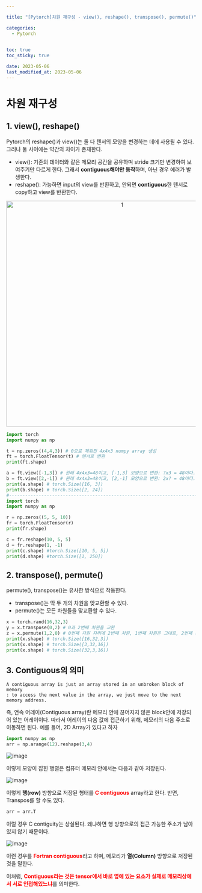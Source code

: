 ```yaml
---

title: "[Pytorch]차원 재구성 - view(), reshape(), transpose(), permute()"

categories: 
  - Pytorch

  
toc: true
toc_sticky: true

date: 2023-05-06
last_modified_at: 2023-05-06
---
```


# 차원 재구성
## 1. view(), reshape()
Pytorch의 reshape()과 view()는 둘 다 텐서의 모양을 변경하는 데에 사용될 수 있다. 그러나 둘 사이에는 약간의 차이가 존재한다.

- view(): 기존의 데이터와 같은 메모리 공간을 공유하며 stride 크기만 변경하여 보여주기만 다르게 한다. 그래서 **contiguous해야만 동작**하며, 아닌 경우 에러가 발생한다.
- reshape(): 가능하면 input의 view를 반환하고, 안되면 **contiguous**한 텐서로 copy하고 view를 반환한다.

<p align="center">
<img width="600" alt="1" src="https://user-images.githubusercontent.com/111734605/236616856-dba8f755-29f5-47d3-9388-6cd356b56ddb.png">
</p>

```python
import torch
import numpy as np

t = np.zeros((4,4,3)) # 0으로 채워진 4x4x3 numpy array 생성
ft = torch.FloatTensor(t) # 텐서로 변환
print(ft.shape)

a = ft.view([-1,3]) # 원래 4x4x3=48이고, [-1,3] 모양으로 변환: ?x3 = 48이다. 따라서 ? = 16
b = ft.view([2,-1]) # 원래 4x4x3=48이고, [2,-1] 모양으로 변환: 2x? = 48이다. 따라서 ? = 24
print(a.shape) # torch.Size([16, 3])
print(b.shape) # torch.Size([2, 24])
#------------------------------------------------------------------------------------------#
import torch
import numpy as np

r = np.zeros((5, 5, 10))
fr = torch.FloatTensor(r)
print(fr.shape)

c = fr.reshape(10, 5, 5)
d = fr.reshape(1, -1)
print(c.shape) #torch.Size([10, 5, 5])
print(d.shape) #torch.Size([1, 250])
```

## 2. transpose(), permute()
permute(), transpose()는 유사한 방식으로 작동한다.
- transpose()는 딱 두 개의 차원을 맞교환할 수 있다. 
- permute()는 모든 차원들을 맞교환할 수 있다.

```python
x = torch.rand(16,32,3)
y = x.transpose(0,2) # 0과 2번째 차원을 교환
z = x.permute(1,2,0) # 0번째 차원 자리에 2번째 차원, 1번째 차원은 그대로, 2번째 차원자리는 0번째 차원이 들어옴
print(x.shape) # torch.Size([16,32,3])
print(x.shape) # torch.Size([3,32,16])
print(x.shape) # torch.Size([32,3,16])
```

## 3. Contiguous의 의미
```
A contiguous array is just an array stored in an unbroken block of memory
: to access the next value in the array, we just move to the next memory address.
```
즉, 연속 어레이(Contiguous array)란 메모리 안에 끊어지지 않은 block안에 저장되어 있는 어레이이다. 따라서 어레이의 다음 값에 접근하기 위해, 메모리의 다음 주소로 이동하면 된다. 
예를 들어, 2D Array가 있다고 하자
```python
import numpy as np
arr = np.arange(12).reshape(3,4)
```

![image](https://user-images.githubusercontent.com/111734605/236617998-64e87d6e-8e42-4dc5-9018-1206ec0639dc.png)

이렇게 모양이 잡힌 행렬은 컴퓨터 메모리 안에서는 다음과 같아 저장된다.

![image](https://user-images.githubusercontent.com/111734605/236618037-e3673b6f-a65f-49d2-be10-cbcfcd3d7426.png)

이렇게 **행(row)** 방향으로 저장된 형태를 <span style = "color:red">**C contiguous**</span> array라고 한다. 반면, Transpos를 할 수도 있다.
```python
arr = arr.T
```
이럴 경우 C contiguity는 상실된다. 왜냐하면 행 방향으로의 접근 가능한 주소가 남아있지 않기 때문이다.

![image](https://user-images.githubusercontent.com/111734605/236618166-d29803f5-97fc-4e9e-8339-bed83f94176e.png)

이런 경우를 <span style = "color:red">**Fortran contiguous**</span>라고 하며, 메모리가 **열(Column)** 방향으로 저장된 것을 말한다.

이처럼, <span style=  "color:red">**Contiguous라는 것은 tensor에서 바로 옆에 있는 요소가 실제로 메모리상에서 서로 인접해있느냐**</span>를 의미한다.



